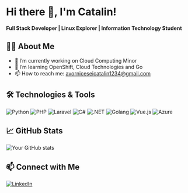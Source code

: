 # Hi there 👋, I'm Catalin!

**Full Stack Developer | Linux Explorer | Information Technology Student**

## 👨‍💻 About Me
- 🔭 I’m currently working on Cloud Computing Minor
- 🌱 I’m learning OpenShift, Cloud Technologies and Go
- 📫 How to reach me: avorniceseicatalin1234@gmail.com

## 🛠️ Technologies & Tools

![Python](https://img.shields.io/badge/Python-3776AB?style=for-the-badge&logo=python&logoColor=white)
![PHP](https://img.shields.io/badge/PHP-777BB4?style=for-the-badge&logo=php&logoColor=white)
![Laravel](https://img.shields.io/badge/Laravel-FF2D20?style=for-the-badge&logo=laravel&logoColor=white)
![C#](https://img.shields.io/badge/C%23-239120?style=for-the-badge&logo=c-sharp&logoColor=white)
![.NET](https://img.shields.io/badge/.NET-512BD4?style=for-the-badge&logo=dotnet&logoColor=white)
![Golang](https://img.shields.io/badge/Go-00ADD8?style=for-the-badge&logo=go&logoColor=white)
![Vue.js](https://img.shields.io/badge/Vue.js-4FC08D?style=for-the-badge&logo=vue-dot-js&logoColor=white)
![Azure](https://img.shields.io/badge/Azure-0078D4?style=for-the-badge&logo=microsoft-azure&logoColor=white)

## 📈 GitHub Stats
![Your GitHub stats](https://github-readme-stats.vercel.app/api?username=Catalin246&show_icons=true)

## 📫 Connect with Me
[![LinkedIn](https://img.shields.io/badge/LinkedIn-blue?style=flat-square&logo=linkedin)](https://www.linkedin.com/in/catalin-avornicesei-429a13220/)
